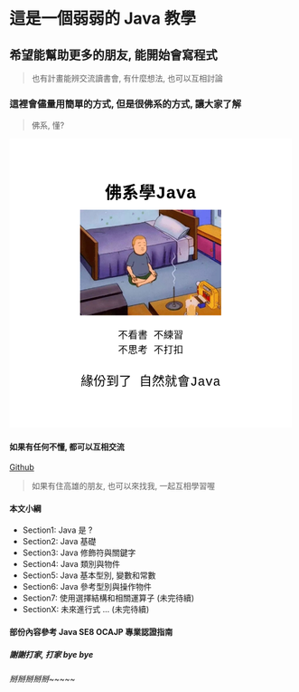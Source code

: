# 這是一個弱弱的 Java 教學

## 希望能幫助更多的朋友, 能開始會寫程式
> 也有計畫能辨交流讀書會, 有什麼想法, 也可以互相討論

### 這裡會儘量用簡單的方式, 但是很佛系的方式, 讓大家了解
> 佛系, 懂?
<img src="pic1.png" alt="drawing" width="500"/>

#### 如果有任何不懂, 都可以互相交流
[Github](https://github.com/wangchenshu/start-java)
> 如果有住高雄的朋友, 也可以來找我, 一起互相學習喔

#### 本文小綱
* Section1: Java 是 ?
* Section2: Java 基礎
* Section3: Java 修飾符與關鍵字
* Section4: Java 類別與物件
* Section5: Java 基本型別, 變數和常數
* Section6: Java 參考型別與操作物件
* Section7: 使用選擇結構和相關運算子 (未完待續)
* SectionX: 未來進行式 ... (未完待續)

#### 部份內容參考 Java SE8 OCAJP 專業認證指南
##### 謝謝打家, 打家 bye bye

###### 掰掰掰掰掰~~~~~